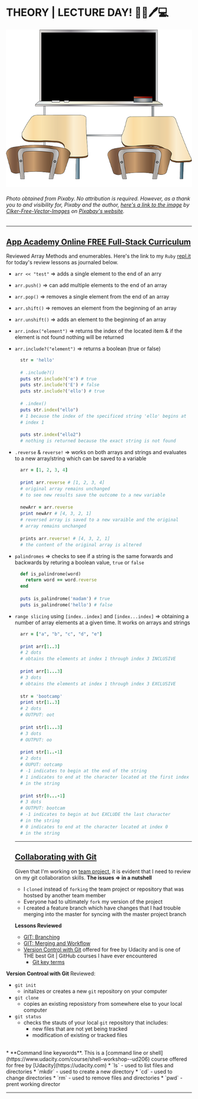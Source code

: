 # THEORY | LECTURE DAY! :school::book::pen::computer:
![Classroom](img/classroom.png) 
###### Photo obtained from Pixaby. No attribution is required. However, as a thank you to and visibility for, Pixaby and the author, [here's a link to the image](https://pixabay.com/vectors/classroom-blackboard-class-learning-42275/) by [Clker-Free-Vector-Images](https://pixabay.com/users/Clker-Free-Vector-Images-3736/) on [Pixabay's website](https://pixabay.com/).
<hr>

## [App Academy Online FREE Full-Stack Curriculum](https://open.appacademy.io)
Reviewed Array Methods and enumerables. Here's the link to my `Ruby` [repl.it](https://repl.it/@bviengineer/StupidOurCommunication) for today's review lessons as journaled below.
* `arr << "test"` => adds a single element to the end of an arry
* `arr.push()` => can add multiple elements to the end of an array
* `arr.pop()` => removes a single element from the end of an array
* `arr.shift()` => removes an element from the beginning of an array
* `arr.unshift()` => adds an element to the beginning of an array
* `arr.index("element")` => returns the index of the located item & if the element is not found nothing will be returned
* `arr.include?("element")` => returns a boolean (true or false)
  ```ruby
    str = 'hello'

    # .include?()
    puts str.include?('e') # true
    puts str.include?('E') # false 
    puts str.include?('ello') # true

    # .index()
    puts str.index("ello") 
    # 1 because the index of the specificed string 'ello' begins at 
    # index 1

    puts str.index("ello2") 
    # nothing is returned because the exact string is not found 
  ```
* `.reverse` & `reverse!` => works on both arrays and strings and evaluates to a new array/string which can be saved to a variable
  ```ruby
    arr = [1, 2, 3, 4]

    print arr.reverse # [1, 2, 3, 4]
    # original array remains unchanged
    # to see new results save the outcome to a new variable
    
    newArr = arr.reverse
    print newArr # [4, 3, 2, 1] 
    # reversed array is saved to a new varaible and the original 
    # array remains unchanged 

    prints arr.reverse! # [4, 3, 2, 1]
    # the content of the original array is altered 
  ```
* `palindromes` => checks to see if a string is the same forwards and backwards by returing a boolean value, `true` or `false`
  ```ruby
    def is_palindrome(word)
      return word == word.reverse    
    end

    puts is_palindrome('madam') # true
    puts is_palindrome('hello') # false
  ```
* `range slicing` using `[index..index]` and `[index...index]` => obtaining a number of array elements at a given time. It works on arrays and strings
  ```ruby
    arr = ["a", "b", "c", "d", "e"]
    
    print arr[1..3] 
    # 2 dots
    # obtains the elements at index 1 through index 3 INCLUSIVE
  
    print arr[1...3]
    # 3 dots
    # obtains the elements at index 1 through index 3 EXCLUSIVE

    str = 'bootcamp'
    print str[1..3]
    # 2 dots
    # OUTPUT: oot
    
    print str[1...3]
    # 3 dots
    # OUTPUT: oo
    
    print str[1..-1]
    # 2 dots
    # OUPUT: ootcamp
    # -1 indicates to begin at the end of the string
    # 1 indicates to end at the character located at the first index 
    # in the string

    print str[0...-1]
    # 3 dots
    # OUTPUT: bootcam
    # -1 indicates to begin at but EXCLUDE the last character 
    # in the string 
    # 0 indicates to end at the character located at index 0 
    # in the string
  ```
  <hr>

  ## [Collaborating with Git]()
  Given that I'm working on [team project](https://github.com/bviengineer/frontend-mentor-huddle-collaboration), it is evident that I need to review on my git collaboration skills. 
  **The issues => in a nutshell**
  * I `cloned` instead of `forking` the team project or repository that was hostsed by another team member
  * Everyone had to ultimately `fork` my version of the project
  * I created a feature branch which have changes that I had trouble merging into the master for syncing with the master project branch
  
  **Lessons Reviewed**
  * [GIT: Branching]()
  * [GIT: Merging and Workflow](https://youtu.be/0iuqXh0oojo)
  * [Version Control with Git](https://www.udacity.com/course/ud123) offered for free by Udacity and is one of THE best Git | GitHub courses I have ever encountered
    * [Git key terms](chrome-extension://cbnaodkpfinfiipjblikofhlhlcickei/src/pdfviewer/web/viewer.html?file=https://s3.amazonaws.com/video.udacity-data.com/topher/2017/June/59399479_ud123-git-keyterms/ud123-git-keyterms.pdf) 


**Version Controal with Git**
Reviewed:
* `git init` 
  * initalizes or creates a new `git` repository on your computer
* `git clone` 
  * copies an existing reposistory from somewhere else to your local computer
* `git status` 
  * checks the stauts of your local `git` repository that includes:
    * new files that are not yet being tracked
    * modification of existing or tracked files
<br>
* **Command line keywords**. This is a [command line or shell](https://www.udacity.com/course/shell-workshop--ud206) course offered for free by [Udacity](https://udacity.com)
  * `ls` - used to list files and directories
  * `mkdir` - used to create a new directory
  * `cd` - used to change directories
  * `rm` - used to remove files and directories
  * `pwd` - prent working director
  <hr>

